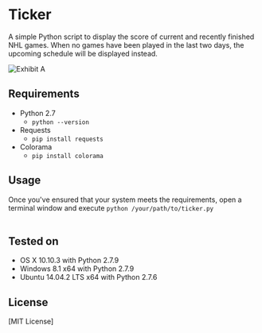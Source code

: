 # Ticker
A simple Python script to display the score of current and recently finished NHL games.  When no games have been played in the last two days, the upcoming schedule will be displayed instead.

![Exhibit A](https://github.com/stvhwrd/Ticker/blob/master/Screenshots/IntermissionClock.png)

## Requirements

* Python 2.7
    * `python --version`
* Requests
    * `pip install requests`
* Colorama
    * `pip install colorama`

## Usage
Once you've ensured that your system meets the requirements, open a terminal window and execute
`python /your/path/to/ticker.py`
<br>
<br>

## Tested on

* OS X 10.10.3 with Python 2.7.9
* Windows 8.1 x64 with Python 2.7.9
* Ubuntu 14.04.2 LTS x64 with Python 2.7.6

## License

[MIT License]
